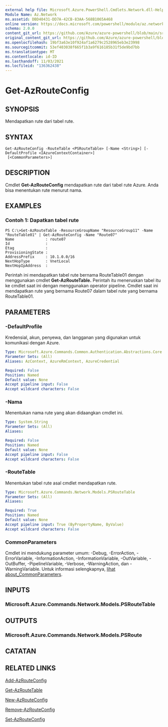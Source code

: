 ```yaml
---
external help file: Microsoft.Azure.PowerShell.Cmdlets.Network.dll-Help.xml
Module Name: Az.Network
ms.assetid: DBD40431-DD7A-42CB-83AA-568B1065A468
online version: https://docs.microsoft.com/powershell/module/az.network/get-azrouteconfig
schema: 2.0.0
content_git_url: https://github.com/Azure/azure-powershell/blob/main/src/Network/Network/help/Get-AzRouteConfig.md
original_content_git_url: https://github.com/Azure/azure-powershell/blob/main/src/Network/Network/help/Get-AzRouteConfig.md
ms.openlocfilehash: 19bf3a63e10f924af1a6279c2528965eb3e23998
ms.sourcegitcommit: 53ef403038f665f1b3a9f616185b31f5de9bd7bb
ms.translationtype: MT
ms.contentlocale: id-ID
ms.lasthandoff: 11/03/2021
ms.locfileid: "136362438"
---
```

# Get-AzRouteConfig

## SYNOPSIS
Mendapatkan rute dari tabel rute.

## SYNTAX

```
Get-AzRouteConfig -RouteTable <PSRouteTable> [-Name <String>] [-DefaultProfile <IAzureContextContainer>]
 [<CommonParameters>]
```

## DESCRIPTION
Cmdlet **Get-AzRouteConfig** mendapatkan rute dari tabel rute Azure.
Anda bisa menentukan rute menurut nama.

## EXAMPLES

### Contoh 1: Dapatkan tabel rute
```
PS C:\>Get-AzRouteTable -ResourceGroupName "ResourceGroup11" -Name "RouteTable01" | Get-AzRouteConfig -Name "Route07"
Name              : route07
Id                : 
Etag              : 
ProvisioningState : 
AddressPrefix     : 10.1.0.0/16
NextHopType       : VnetLocal
NextHopIpAddress  :
```

Perintah ini mendapatkan tabel rute bernama RouteTable01 dengan menggunakan cmdlet **Get-AzRouteTable.**
Perintah itu meneruskan tabel itu ke cmdlet saat ini dengan menggunakan operator pipeline.
Cmdlet saat ini mendapatkan rute yang bernama Route07 dalam tabel rute yang bernama RouteTable01.

## PARAMETERS

### -DefaultProfile
Kredensial, akun, penyewa, dan langganan yang digunakan untuk komunikasi dengan Azure.

```yaml
Type: Microsoft.Azure.Commands.Common.Authentication.Abstractions.Core.IAzureContextContainer
Parameter Sets: (All)
Aliases: AzContext, AzureRmContext, AzureCredential

Required: False
Position: Named
Default value: None
Accept pipeline input: False
Accept wildcard characters: False
```

### -Nama
Menentukan nama rute yang akan didaangkan cmdlet ini.

```yaml
Type: System.String
Parameter Sets: (All)
Aliases:

Required: False
Position: Named
Default value: None
Accept pipeline input: False
Accept wildcard characters: False
```

### -RouteTable
Menentukan tabel rute asal cmdlet mendapatkan rute.

```yaml
Type: Microsoft.Azure.Commands.Network.Models.PSRouteTable
Parameter Sets: (All)
Aliases:

Required: True
Position: Named
Default value: None
Accept pipeline input: True (ByPropertyName, ByValue)
Accept wildcard characters: False
```

### CommonParameters
Cmdlet ini mendukung parameter umum: -Debug, -ErrorAction, -ErrorVariable, -InformationAction, -InformationVariable, -OutVariable, -OutBuffer, -PipelineVariable, -Verbose, -WarningAction, dan -WarningVariable. Untuk informasi selengkapnya, [lihat about_CommonParameters](http://go.microsoft.com/fwlink/?LinkID=113216).

## INPUTS

### Microsoft.Azure.Commands.Network.Models.PSRouteTable

## OUTPUTS

### Microsoft.Azure.Commands.Network.Models.PSRoute

## CATATAN

## RELATED LINKS

[Add-AzRouteConfig](./Add-AzRouteConfig.md)

[Get-AzRouteTable](./Get-AzRouteTable.md)

[New-AzRouteConfig](./New-AzRouteConfig.md)

[Remove-AzRouteConfig](./Remove-AzRouteConfig.md)

[Set-AzRouteConfig](./Set-AzRouteConfig.md)


